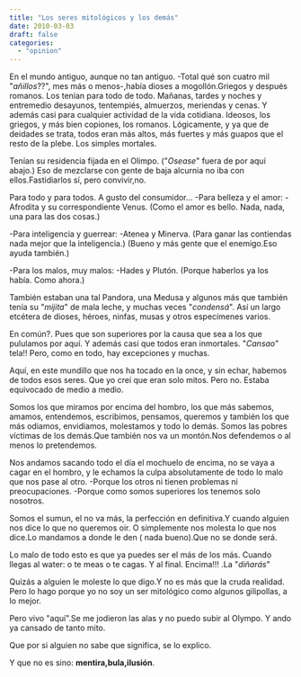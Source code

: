 ```yaml
---
title: "Los seres mitológicos y los demás"
date: 2010-03-03
draft: false
categories: 
  - "opinion"
---
```


En el mundo antiguo, aunque no tan antiguo. -Total qué son cuatro mil "*añillos*??", mes más o menos-,había dioses a mogollón.Griegos y después romanos.
Los tenían para todo de todo.
Mañanas, tardes y noches y entremedio desayunos, tentempiés, almuerzos, meriendas y cenas.
Y además casi para cualquier actividad de la vida cotidiana.
Ideosos, los griegos, y más bien copiones, los romanos.
Lógicamente, y ya que de deidades se trata, todos eran más altos, más fuertes y más guapos que el resto de la plebe. Los simples mortales.

Tenían su residencia fijada en el Olimpo. 
("*Osease*" fuera de por aquí abajo.)
Eso de mezclarse con gente de baja alcurnia no iba con ellos.Fastidiarlos sí, pero convivir,no.

Para todo y para todos. A gusto del consumidor…
-Para belleza y el amor: 
-Afrodita y su correspondiente Venus.
(Como el amor es bello. Nada, nada, una para las dos cosas.)

-Para inteligencia y guerrear: 
-Atenea y Minerva.
(Para ganar las contiendas nada mejor que la inteligencia.)
(Bueno y más gente que el enemigo.Eso ayuda también.)

-Para los malos, muy malos: 
-Hades y Plutón.
(Porque haberlos ya los había. Como ahora.)

También estaban una tal Pandora, una Medusa y algunos más que también tenía su "*mijita*" de mala leche, y muchas veces "*condensá*".
Así un largo etcétera de dioses, héroes, ninfas, musas y otros especímenes varios.

En común?. Pues que son superiores por la causa que sea a los que pululamos por aquí.
Y además casi que todos eran inmortales. "*Cansao*" tela!!
Pero, como en todo, hay excepciones y muchas.

Aquí, en este mundillo que nos ha tocado en la once, y sin echar, habemos de todos esos seres.
Que yo creí que eran solo mitos.
Pero no. Estaba equivocado de medio a medio.

Somos los que miramos por encima del hombro, los que más sabemos, amamos, entendemos, escribimos, pensamos, queremos y también los que más odiamos, envidiamos, molestamos y todo lo demás.
Somos las pobres víctimas de los demás.Que también nos va un montón.Nos defendemos o al menos lo pretendemos. 

Nos andamos sacando todo el día el mochuelo de encima, no se vaya a cagar en el hombro, y le echamos la culpa absolutamente de todo lo malo que nos pase al otro.
-Porque los otros ni tienen problemas ni preocupaciones.
-Porque como somos superiores los tenemos solo nosotros.

Somos el sumun, el no va más, la perfección en definitiva.Y cuando alguien nos dice lo que no queremos oir. 
O simplemente nos molesta lo que nos dice.Lo mandamos a donde le den ( nada bueno).Que no se donde será.

Lo malo de todo esto es que ya puedes ser el más de los más. Cuando llegas al water: o te meas o te cagas.
Y al final. Encima!!! .La "*diñarás*"

Quizás a alguien le moleste lo que digo.Y no es más que la cruda realidad.
Pero lo hago porque yo no soy un ser mitológico como algunos gilipollas, a lo mejor.

Pero vivo "aquí".Se me jodieron las alas y no puedo subir al Olympo. Y ando ya cansado de tanto mito.

Que por si alguien no sabe que significa, se lo explico.

Y que no es sino: **mentira,bula,ilusión**.
